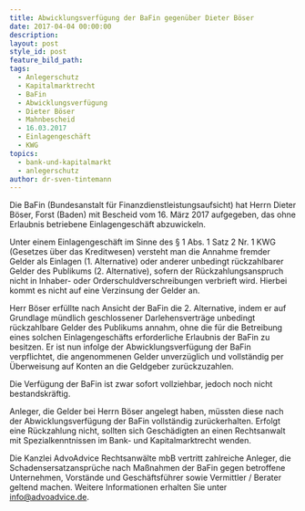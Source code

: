 ```yaml
---
title: Abwicklungsverfügung der BaFin gegenüber Dieter Böser
date: 2017-04-04 00:00:00
description:
layout: post
style_id: post
feature_bild_path:
tags:
  - Anlegerschutz
  - Kapitalmarktrecht
  - BaFin
  - Abwicklungsverfügung
  - Dieter Böser
  - Mahnbescheid
  - 16.03.2017
  - Einlagengeschäft
  - KWG
topics:
  - bank-und-kapitalmarkt
  - anlegerschutz
author: dr-sven-tintemann
---
```



Die BaFin (Bundesanstalt für Finanzdienstleistungsaufsicht) hat Herrn Dieter Böser, Forst (Baden) mit Bescheid vom 16. März 2017 aufgegeben, das ohne Erlaubnis betriebene Einlagengeschäft abzuwickeln.

Unter einem Einlagengeschäft im Sinne des § 1 Abs. 1 Satz 2 Nr. 1 KWG (Gesetzes über das Kreditwesen) versteht man die Annahme fremder Gelder als Einlagen (1. Alternative) oder anderer unbedingt rückzahlbarer Gelder des Publikums (2. Alternative), sofern der Rückzahlungsanspruch nicht in Inhaber- oder Orderschuldverschreibungen verbrieft wird. Hierbei kommt es nicht auf eine Verzinsung der Gelder an.

Herr Böser erfüllte nach Ansicht der BaFin die 2. Alternative, indem er auf Grundlage mündlich geschlossener Darlehensverträge unbedingt rückzahlbare Gelder des Publikums annahm, ohne die für die Betreibung eines solchen Einlagengeschäfts erforderliche Erlaubnis der BaFin zu besitzen. Er ist nun infolge der Abwicklungsverfügung der BaFin verpflichtet, die angenommenen Gelder unverzüglich und vollständig per Überweisung auf Konten an die Geldgeber zurückzuzahlen.

Die Verfügung der BaFin ist zwar sofort vollziehbar, jedoch noch nicht bestandskräftig.

Anleger, die Gelder bei Herrn Böser angelegt haben, müssten diese nach der Abwicklungsverfügung der BaFin vollständig zurückerhalten. Erfolgt eine Rückzahlung nicht, sollten sich Geschädigten an einen Rechtsanwalt mit Spezialkenntnissen im Bank- und Kapitalmarktrecht wenden.

Die Kanzlei AdvoAdvice Rechtsanwälte mbB vertritt zahlreiche Anleger, die Schadensersatzansprüche nach Maßnahmen der BaFin gegen betroffene Unternehmen, Vorstände und Geschäftsführer sowie Vermittler / Berater geltend machen. Weitere Informationen erhalten Sie unter info@advoadvice.de.